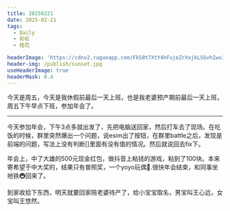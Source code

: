 ```yaml
---
title: 20250221
date: 2025-02-21
tags:
  - Daily
  - 彩虹
  - 桂花

headerImage: 'https://cdnv2.ruguoapp.com/FkS0t7XtY4hFujeZrXxjkLSGvhIwv3.jpg'
header-img: /publish/sunset.jpg
useHeaderImage: true
headerMask: 0.4
---
```


今天是周五，今天是我休假前最后一天上班，也是我老婆预产期前最后一天上班，周五下午早点下班，参加年会了。

---

今天参加年会，下午3点多就出发了，先把电脑送回家，然后打车去了现场。在吃饭的时候，群里突然爆出一个问题，说esim出了按钮，在群里battle之后，发现是前端的问题，写法上没有判断[]里面有没有值的情况。然后就说回去fix下。

年会上，中了大雄的500元现金红包，做抖音上粘钱的游戏，粘到了100块。本来寄希望于中大奖的，结果只有普照奖，一个yoyo玩偶🧸.很快年会结束，和同事坐地铁🚇回来了。 

到家收拾下东西，明天就要回家陪老婆待产了，给小宝宝取名，男宝叫王心远，女宝叫王悠然。